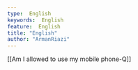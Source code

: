 ```yaml
---
type:  English
keywords:  English
feature:  English
title: "English"
author: "ArmanRiazi"
---
```

[[Am I allowed to use my mobile phone-Q]]